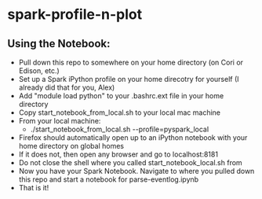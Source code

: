 # spark-profile-n-plot

## Using the Notebook:
* Pull down this repo to somewhere on your home directory (on Cori or Edison, etc.)
* Set up a Spark iPython profile on your home direcotry for yourself (I already did that for you, Alex)
* Add "module load python" to your .bashrc.ext file in your home directory
* Copy start_notebook_from_local.sh to your local mac machine
* From your local machine:
	* ./start_notebook_from_local.sh --profile=pyspark_local
* Firefox should automatically open up to an iPython notebook with your home directory on global homes
* If it does not, then open any browser and go to localhost:8181
* Do not close the shell where you called start_notebook_local.sh from
* Now you have your Spark Notebook. Navigate to where you pulled down this repo and start a notebook for parse-eventlog.ipynb
* That is it!
